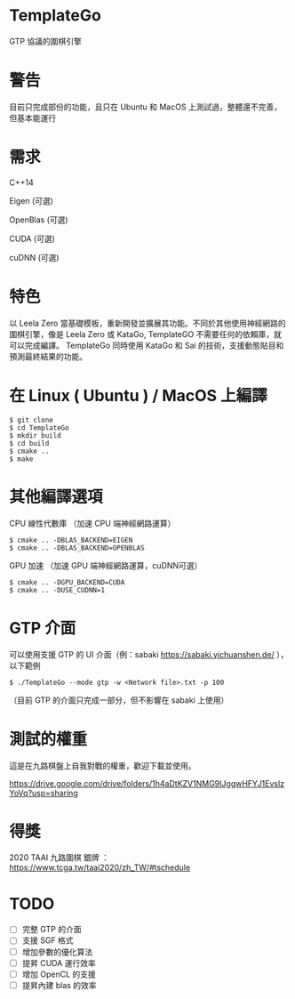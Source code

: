# TemplateGo
GTP 協議的圍棋引擎

# 警告
目前只完成部份的功能，且只在 Ubuntu 和 MacOS 上測試過，整體還不完善，但基本能運行

# 需求
C++14

Eigen (可選)

OpenBlas (可選)

CUDA (可選)

cuDNN (可選)



# 特色
以 Leela Zero 當基礎模板，重新開發並擴展其功能。不同於其他使用神經網路的圍棋引擎，像是 Leela Zero 或 KataGo, TemplateGO 不需要任何的依賴庫，就可以完成編譯。
TemplateGo 同時使用 KataGo 和 Sai 的技術，支援動態貼目和預測最終結果的功能。


#  在 Linux ( Ubuntu ) / MacOS 上編譯

    $ git clone 
    $ cd TemplateGo
    $ mkdir build
    $ cd build
    $ cmake ..
    $ make


# 其他編譯選項

CPU 線性代數庫 （加速 CPU 端神經網路運算）

    $ cmake .. -DBLAS_BACKEND=EIGEN
    $ cmake .. -DBLAS_BACKEND=OPENBLAS
    

GPU 加速 （加速 GPU 端神經網路運算，cuDNN可選）

    $ cmake .. -DGPU_BACKEND=CUDA
    $ cmake .. -DUSE_CUDNN=1


# GTP 介面

可以使用支援 GTP 的 UI 介面（例：sabaki https://sabaki.yichuanshen.de/ ），以下範例

    $ ./TemplateGo --mode gtp -w <Network file>.txt -p 100
    
（目前 GTP 的介面只完成一部分，但不影響在 sabaki 上使用）


# 測試的權重

這是在九路棋盤上自我對戰的權重，歡迎下載並使用。

https://drive.google.com/drive/folders/1h4aDtKZV1NMG9IJggwHFYJ1EvslzYoVq?usp=sharing

# 得獎
2020 TAAI 九路圍棋 銀牌 ： https://www.tcga.tw/taai2020/zh_TW/#tschedule

# TODO
- [ ] 完整 GTP 的介面
- [ ] 支援 SGF 格式
- [ ] 增加參數的優化算法 
- [ ] 提昇 CUDA 運行效率 
- [ ] 增加 OpenCL 的支援 
- [ ] 提昇內建 blas 的效率 
